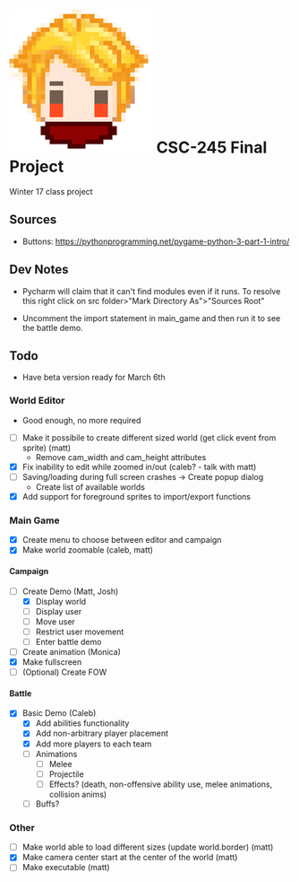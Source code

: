 # ![avatar](assets/icon/icon.png) CSC-245 Final Project
Winter 17 class project

## Sources
- Buttons: https://pythonprogramming.net/pygame-python-3-part-1-intro/
## Dev Notes
- Pycharm will claim that it can't find modules even if it runs. To resolve this
right click on src folder>"Mark Directory As">"Sources Root"

- Uncomment the import statement in main_game and then run it to see the battle demo.

## Todo
- Have beta version ready for March 6th

### World Editor
- Good enough, no more required
- [ ] Make it possibile to create different sized world (get click event from sprite) (matt)
    - Remove cam_width and cam_height attributes
- [x] Fix inability to edit while zoomed in/out (caleb? - talk with matt)
- [ ] Saving/loading during full screen crashes -> Create popup dialog
    - Create list of available worlds
- [x] Add support for foreground sprites to import/export functions

### Main Game
- [x] Create menu to choose between editor and campaign
- [x] Make world zoomable (caleb, matt)

#### Campaign
- [ ] Create Demo (Matt, Josh)
    - [x] Display world
    - [ ] Display user
    - [ ] Move user
    - [ ] Restrict user movement
    - [ ] Enter battle demo
- [ ] Create animation (Monica)
- [x] Make fullscreen
- [ ] (Optional) Create FOW

#### Battle
- [x] Basic Demo (Caleb)
    - [x] Add abilities functionality
    - [x] Add non-arbitrary player placement
    - [x] Add more players to each team
    - [ ] Animations
        - [ ] Melee
        - [ ] Projectile
        - [ ] Effects? (death, non-offensive ability use, melee animations, collision anims)
    - [ ] Buffs?

### Other
- [ ] Make world able to load different sizes (update world.border) (matt)
- [x] Make camera center start at the center of the world (matt)
- [ ] Make executable (matt)